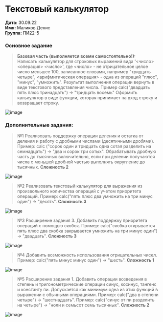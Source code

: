 # Текстовый калькулятор
__Дата:__ 30.09.22    
__Имя:__ Маликов Денис    
**Группа:** ПИ22-5

### Основное задание 
>**Базовая часть (выполняется всеми самостоятельно!):**  
Написать калькулятор для строковых выражений вида '<число> <операция> <число>', где <число> - не отрицательное целое число меньшее 100, записанное словами, например "тридцать четыре", <арифмитическая операция> - одна из операций "плюс", "минус", "умножить". Результат выполнения операции вернуть в виде текстового представления числа. Пример calc("двадцать пять плюс тринадцать") -> "тридцать восемь" Оформить калькулятор в виде функции, которая принимает на вход строку и возвращает строку.

![image](https://user-images.githubusercontent.com/112614413/193260008-53ec8671-9a3d-4417-9d10-d0e717488991.png)


### Дополнительные задания:

>№1 Реализовать поддержку операции деления и остатка от деления и работу с дробными числами (десятичными дробями). Пример: calc ("сорок один и тридцать одна сотая разделить на семнадцать") -> "два и сорок три сотых". Обрабатывать дробную часть до тысячных включительно, если при делении получаются числа с меньшей дробной частью выполнять округление до тысячных.
**Сложность 2**

![image](https://user-images.githubusercontent.com/112614413/193260123-509cfe93-fcc4-44ae-a4d5-06d6a2984a3d.png)

>№2 Реализовать текстовый калькулятор для выражения из произвольного количества операций с учетом приоритета операций. Пример: calc("пять плюс два умножить на три минус один") -> "десять". **Сложность 3**

![image](https://user-images.githubusercontent.com/112614413/193260209-e535dfb3-2dbf-467d-bdc0-71e9d146a01f.png)


>№3 Расширение задания 3. Добавить поддержку приоритета операций с помощью скобок. Пример: calc("скобка открывается пять плюс два скобка закрывается умножить на три минус один") -> "двадцать".
**Сложность 3**

![image](https://user-images.githubusercontent.com/112614413/193260342-2e0b2567-c851-40a7-89d2-62ff509d8e19.png)

>№4 Добавить возможность использования отрицательных чисел. Пример: calc("пять минус минус один") -> "шесть".
**Сложность 1**

![image](https://user-images.githubusercontent.com/112614413/193260529-b36f826a-ccc9-4751-a51a-d8b71b4129ba.png)

>№5 Расширение задания 1. Добавить операции возведения в степень и тригонометрические операции синус, косинус, тангенс и константу пи. Допускается как минимум одна из этих функций в выражении с обычными операциями. Пример: calc("два в степени четыре") -> "шестнадцать". Пример: calc("синус от пи разделить на четыре") -> "ноли и семьсот семь тысячных".
**Сложность 2**

![image](https://user-images.githubusercontent.com/112614413/193260914-8d4650d5-b600-443d-b76c-233a7ada69d0.png)


